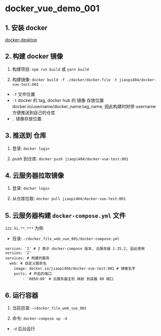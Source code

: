 <!--
 * @Author: your name
 * @Date: 2020-07-05 17:07:16
 * @LastEditTime: 2020-07-05 21:56:42
 * @LastEditors: Please set LastEditors
 * @Description: In User Settings Edit
 * @FilePath: /docker_vue_demo_001/README.md
--> 
# docker_vue_demo_001

## 1. 安装 docker

[docker-desktop](https://www.docker.com/products/docker-desktop)

## 2. 构建 docker 镜像

1. 构建项目: `npm run build` 或 `yarn build`

2. 构建镜像: `docker build -f ./docker/docker-file -t jiaopi404/docker-vue-test:001 .`

- `-f` 文件位置
- `-t` docker 的 tag, docker hub 的 镜像 存放位置 docker.io/username/docker_name:tag_name, 因此构建时附带 username 方便推送到自己的仓库
- `.` 镜像存放位置

## 3. 推送到 仓库

1. 登录: `docker login`

2. push 到仓库: `docker push jiaopi404/docker-vue-test:001`


## 4. 云服务器拉取镜像

1. 登录: `docker login`

2. 从仓库拉取: `docker pull jiaopi404/docker-vue-test:001`

## 5. 云服务器构建 `docker-compose.yml` 文件

`122.51.**.***` 为例

- 目录: `~/docker_file_web_vue_001/docker-compose.yml`

```docker
version: '2' # 2 表示 docker-compose 版本, 云服务器 1.25.2, 因此使用 version: '2'
services: # 构建的服务
  web: # 自定义服务名
    image: docker.io/jiaopi404/docker-vue-test:001 # 镜像名字
    ports: # 开启的端口
        - '8050:80' # 云服务器主机 映射 到容器 80 端口
```

## 6. 运行容器

1. 当前目录: `~/docker_file_web_vue_001`

2. 命令: `docker-compose up -d`

- `-d` 后台运行

